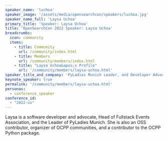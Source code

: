 ```yaml
---
speaker_name: 'luchoa'
speaker_image: '/assets/media/opensearchcon/speakers/luchoa.jpg'
speaker_name_full: 'Laysa Uchoa'
primary_title: 'Speaker: Laysa Uchoa'
title: 'OpenSearchCon 2022 Speaker: Laysa Uchoa'
breadcrumbs:
  icon: community
  items:
    - title: Community
      url: /community/index.html
    - title: Members
      url: /community/members/index.html
    - title: "Laysa Uchoa&apos;s Profile"
      url: '/community/members/laysa-uchoa.html'
speaker_title_and_company: 'PyLadies Munich Leader, and Developer Advocate, Aiven Oy'
keynote_speaker: true
permalink: '/community/members/laysa-uchoa.html'
personas:
  - conference_speaker
conference_id:
  - "2022-us"
---
```

Laysa is a software developer and advocate, Head of Fullstack Events Association, and the Leader of PyLadies Munich. She is also an OSS contributor, organizer of OCPP communities, and a contributor to the OCPP Python package.
